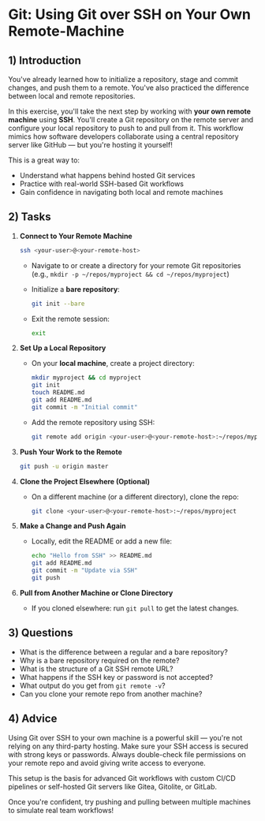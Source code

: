 <!---
{
  "depends_on": ["https://github.com/STEMgraph/474307f2-a30c-4639-9379-298bf1a4c00b"],
  "author": "Stephan Bökelmann",
  "first_used": "2025-04-01",
  "keywords": ["git", "ssh", "remote", "repository"]
}
--->

# Git: Using Git over SSH on Your Own Remote-Machine

## 1) Introduction

You've already learned how to initialize a repository, stage and commit changes, and push them to a remote. You've also practiced the difference between local and remote repositories.

In this exercise, you'll take the next step by working with **your own remote machine** using **SSH**. You'll create a Git repository on the remote server and configure your local repository to push to and pull from it. This workflow mimics how software developers collaborate using a central repository server like GitHub — but you're hosting it yourself!

This is a great way to:

- Understand what happens behind hosted Git services
- Practice with real-world SSH-based Git workflows
- Gain confidence in navigating both local and remote machines

## 2) Tasks

1. **Connect to Your Remote Machine**

   ```bash
   ssh <your-user>@<your-remote-host>
   ```

   - Navigate to or create a directory for your remote Git repositories (e.g., `mkdir -p ~/repos/myproject && cd ~/repos/myproject`)
   - Initialize a **bare repository**:

     ```bash
     git init --bare
     ```

   - Exit the remote session:

     ```bash
     exit
     ```

2. **Set Up a Local Repository**

   - On your **local machine**, create a project directory:

     ```bash
     mkdir myproject && cd myproject
     git init
     touch README.md
     git add README.md
     git commit -m "Initial commit"
     ```

   - Add the remote repository using SSH:

     ```bash
     git remote add origin <your-user>@<your-remote-host>:~/repos/myproject
     ```

3. **Push Your Work to the Remote**

   ```bash
   git push -u origin master
   ```

4. **Clone the Project Elsewhere (Optional)**

   - On a different machine (or a different directory), clone the repo:

     ```bash
     git clone <your-user>@<your-remote-host>:~/repos/myproject
     ```

5. **Make a Change and Push Again**

   - Locally, edit the README or add a new file:

     ```bash
     echo "Hello from SSH" >> README.md
     git add README.md
     git commit -m "Update via SSH"
     git push
     ```

6. **Pull from Another Machine or Clone Directory**

   - If you cloned elsewhere: run `git pull` to get the latest changes.

## 3) Questions

- What is the difference between a regular and a bare repository?
- Why is a bare repository required on the remote?
- What is the structure of a Git SSH remote URL?
- What happens if the SSH key or password is not accepted?
- What output do you get from `git remote -v`?
- Can you clone your remote repo from another machine?

## 4) Advice

Using Git over SSH to your own machine is a powerful skill — you're not relying on any third-party hosting. Make sure your SSH access is secured with strong keys or passwords. Always double-check file permissions on your remote repo and avoid giving write access to everyone.

This setup is the basis for advanced Git workflows with custom CI/CD pipelines or self-hosted Git servers like Gitea, Gitolite, or GitLab.

Once you're confident, try pushing and pulling between multiple machines to simulate real team workflows!

